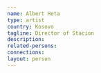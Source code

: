 ```yaml
---
name: Albert Heta
type: artist
country: Kosovo
tagline: Director of Stacion
description:
related-persons:
connections:
layout: person
---
```

